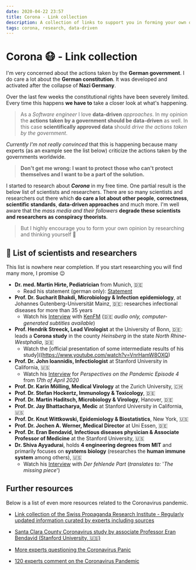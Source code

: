 ```yaml
---
date: 2020-04-22 23:57
title: Corona - Link collection
description: A collection of links to support you in forming your own opinion
tags: corona, research, data-driven
---
```

# Corona 😷 - Link collection

I'm very concerned about the actions taken by the **German government**. I do care a lot about the **German constitution**. It was developed and activated after the collapse of **Nazi Germany**.

Over the last few weeks the constitutional rights have been severely limited. Every time this happens **we have to** take a closer look at what's happening.

> As a *Software engineer* I love **data-driven** *approaches*. In my opinion the **actions taken by a government should be data-driven** as well. In this case **scientifically approved data** should *drive the actions taken by the government*.

*Currently I'm not really convinced* that this is happening because many experts (as an example see the list below) criticize the actions taken by the governments worldwide.

> **Don't get me wrong: I want to protect those who can't protect themselves and I want to be a part of the solution.**

I started to research about ***Corona*** in my free time. One partial result is the below list of scientists and researchers. There are so many scientists and researchers out there which **do care a lot about other people**, **correctness**, **scientific standards**, **data-driven approaches** and much more. I'm well aware that the *mass media and their followers* **degrade these scientists and researchers as conspiracy theorists**.

> But I highly encourage you to form your own opinion by researching and thinking yourself 🚀

## 🔬 List of scientists and researchers

This list is nowhere near completion. If you start researching you will find many more, I promise 😉

- **Dr. med. Martin Hirte, Pediatrician** from Munich, 🇩🇪
  - Read his statement (german only): [Statement](https://www.martin-hirte.de/coronavirus/)
 - **Prof. Dr. Sucharit Bhakdi, Microbiology & Infection epidemiology**, at Johannes Gutenberg-Universität Mainz, 🇩🇪: researches infectional diseases for more than 35 years
   - Watch his [Interview](https://www.youtube.com/watch?v=Y6W-JIMCfmo) with [KenFM](https://kenfm.de) (🇩🇪 *audio only, computer-generated subtitles available*)
 - **Prof. Hendrik Streeck, Lead Virologist** at the University of Bonn, 🇩🇪: leads a **Corona study** in the county *Heinsberg* in the state *North Rhine-Westphalia*, 🇩🇪
   - Watch the [official presentation of some intermediate results of his study]((https://www.youtube.com/watch?v=VnrHamW8OXQ)
 - **Prof. Dr. John Ioannidis, Infectiologist** at Stanford University in California, 🇺🇸
   - Watch his [Interview](https://www.youtube.com/watch?v=cwPqmLoZA4s) for *Perspectives on the Pandemic Episode 4* from *17th of April 2020*
 - **Prof. Dr. Karin Mölling, Medical Virology** at the Zurich University, 🇨🇭
- **Prof. Dr. Stefan Hockertz, Immunology & Toxicology**, 🇩🇪
- **Prof. Dr. Martin Haditsch, Microbiology & Virology**, Hanover, 🇩🇪
- **Prof. Dr. Jay Bhattacharya, Medic** at Stanford University in California, 🇺🇸
- **Prof. Dr. Knut Wittkowski, Epidemiology & Biostatistics**, New York, 🇺🇸
- **Prof. Dr. Jochen A. Werner, Medical Director** at Uni Essen, 🇩🇪
- **Prof. Dr. Eran Bendavid, Infectious diseases physician & Associate Professor of Medicine** at the Stanford University, 🇺🇸
- **Dr. Shiva Ayyadurai**, holds **4 engineering degrees from** **MIT** and primarily focuses on **systems biology** (researches the **human immune system** among others), 🇺🇸
   - Watch his [Interview](https://www.youtube.com/watch?v=1_Tp2UmrEGE) with *Der fehlende Part* (*translates to:* '*The missing piece*')

## Further resources

Below is a list of even more resources related to the Coronavirus pandemic.

- [Link collection of the Swiss Propaganda Research Institute - Regularly updated information curated by experts including sources](https://swprs.org/covid-19-hinweis-ii/)

- [Santa Clara County Coronavirus study by associate Professor Eran Bendavid (Stanford University, 🇺🇸)](https://www.theguardian.com/world/2020/apr/17/antibody-study-suggests-coronavirus-is-far-more-widespread-than-previously-thought)

- [More experts questioning the Coronavirus Panic](https://off-guardian.org/2020/04/17/8-more-experts-questioning-the-coronavirus-panic/)

- [120 experts comment on the Coronavirus Pandemic](https://www.rubikon.news/artikel/120-expertenstimmen-zu-corona)
